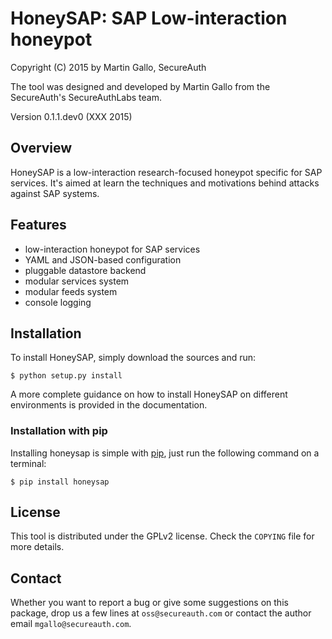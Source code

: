 HoneySAP: SAP Low-interaction honeypot
======================================

Copyright (C) 2015 by Martin Gallo, SecureAuth

The tool was designed and developed by Martin Gallo from the SecureAuth's SecureAuthLabs team.

Version 0.1.1.dev0 (XXX 2015)


Overview
--------

HoneySAP is a low-interaction research-focused honeypot specific for SAP
services. It's aimed at learn the techniques and motivations behind attacks
against SAP systems.


Features
--------

- low-interaction honeypot for SAP services
- YAML and JSON-based configuration
- pluggable datastore backend
- modular services system
- modular feeds system
- console logging


Installation
------------

To install HoneySAP, simply download the sources and run:

    $ python setup.py install

A more complete guidance on how to install HoneySAP on different environments
is provided in the documentation.

### Installation with pip ###

Installing honeysap is simple with [pip](https://pip.pypa.io/), just run the
following command on a terminal:

    $ pip install honeysap


License
-------

This tool is distributed under the GPLv2 license. Check the `COPYING` file for
more details.


Contact
-------

Whether you want to report a bug or give some suggestions on this package, drop
us a few lines at `oss@secureauth.com` or contact the author email 
`mgallo@secureauth.com`.
